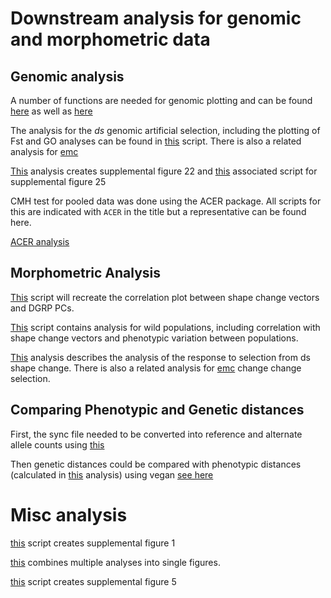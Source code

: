 # Downstream analysis for genomic and morphometric data 

## Genomic analysis 

A number of functions are needed for genomic plotting and can be found [here](./KP_genomescan_source.R) as well as [here](./fly_to_GO.delim)

The analysis for the *ds* genomic artificial selection, including the plotting of Fst and GO analyses can be found in [this](./ds_FINAL_artselgenome.R) script. There is also a related analysis for [emc](./emc_FINAL_artselgenome.R)

[This](./ds_wild_fst_plottingByPop.R) analysis creates supplemental figure 22 and [this](./neur_wild_byPopFst.R) associated script for supplemental figure 25

CMH test for pooled data was done using the ACER package. All scripts for this are indicated with `ACER` in the title but a representative can be found here.

[ACER analysis](./ACER_ds.R)


## Morphometric Analysis 

[This](./DGRPfig.R) script will recreate the correlation plot between shape change vectors and DGRP PCs. 

[This](./WildPopulationShapeAnalysis.R) script contains analysis for wild populations, including correlation with shape change vectors and phenotypic variation between populations. 

[This](./dsreponsetosel.R) analysis describes the analysis of the response to selection from ds shape change. There is also a related analysis for [emc](./emc_responsetosel.R) change change selection. 


## Comparing Phenotypic and Genetic distances 

First, the sync file needed to be converted into reference and alternate allele counts using [this](./SyncToCounts.R)

Then genetic distances could be compared with phenotypic distances (calculated in [this](WildPopulationShapeAnalysis.R) analysis) using vegan [see here](./PCoA_distanceFig.R)


# Misc analysis 

[this](./MAFfig.R) script creates supplemental figure 1

[this](./paperFigures.R) combines multiple analyses into single figures. 

[this](projectionFigs.R) script creates supplemental figure 5 